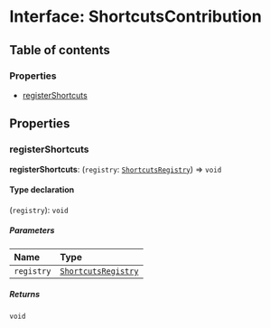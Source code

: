 # Interface: ShortcutsContribution

## Table of contents

### Properties

* [registerShortcuts](/auto-docs/shortcuts-plugin/interfaces/ShortcutsContribution.md#registershortcuts)

## Properties

### registerShortcuts

**registerShortcuts**: (`registry`: [`ShortcutsRegistry`](/auto-docs/shortcuts-plugin/classes/ShortcutsRegistry.md)) => `void`

#### Type declaration

(`registry`): `void`

##### Parameters

| Name | Type |
| :------ | :------ |
| `registry` | [`ShortcutsRegistry`](/auto-docs/shortcuts-plugin/classes/ShortcutsRegistry.md) |

##### Returns

`void`
